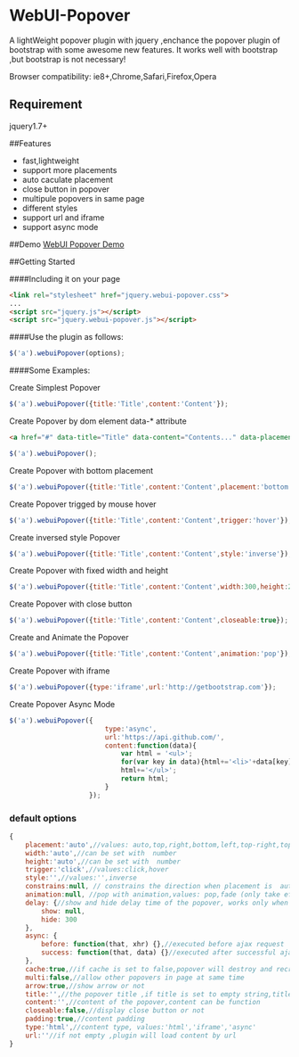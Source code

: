 WebUI-Popover
=============

A lightWeight popover plugin with jquery ,enchance the  popover plugin of bootstrap with some awesome new features. It works well with bootstrap ,but bootstrap is not necessary!


Browser compatibility: ie8+,Chrome,Safari,Firefox,Opera

## Requirement

jquery1.7+

##Features
* fast,lightweight
* support more placements
* auto caculate placement
* close button in popover
* multipule popovers in same page
* different styles
* support url and iframe
* support async mode

##Demo
[WebUI Popover Demo](http://sandywalker.github.io/webui-popover/demo/)

##Getting Started

####Including it on your page
```html
<link rel="stylesheet" href="jquery.webui-popover.css">
...
<script src="jquery.js"></script>
<script src="jquery.webui-popover.js"></script>
```

####Use the plugin as follows:

```javascript
$('a').webuiPopover(options);
```

####Some Examples:

Create  Simplest Popover
```javascript
$('a').webuiPopover({title:'Title',content:'Content'});
```

Create  Popover by dom element data-* attribute
```html
<a href="#" data-title="Title" data-content="Contents..." data-placement="right"></a>
```
```javascript
$('a').webuiPopover();
```

Create  Popover with bottom placement
```javascript
$('a').webuiPopover({title:'Title',content:'Content',placement:'bottom'});
```

Create  Popover trigged by mouse hover
```javascript
$('a').webuiPopover({title:'Title',content:'Content',trigger:'hover'});
```

Create  inversed style Popover 
```javascript
$('a').webuiPopover({title:'Title',content:'Content',style:'inverse'});
```
Create  Popover with fixed width and height
```javascript
$('a').webuiPopover({title:'Title',content:'Content',width:300,height:200});
```

Create  Popover with close button
```javascript
$('a').webuiPopover({title:'Title',content:'Content',closeable:true});
```

Create  and Animate the Popover 
```javascript
$('a').webuiPopover({title:'Title',content:'Content',animation:'pop'});
```

Create  Popover with iframe
```javascript
$('a').webuiPopover({type:'iframe',url:'http://getbootstrap.com'});
```

Create  Popover Async Mode
```javascript
$('a').webuiPopover({	
						type:'async',
						url:'https://api.github.com/',
						content:function(data){
 							var html = '<ul>';
 							for(var key in data){html+='<li>'+data[key]+'</li>';}
							html+='</ul>';
							return html;
						}	
 					});
```





### default options
```javascript
{
	placement:'auto',//values: auto,top,right,bottom,left,top-right,top-left,bottom-right,bottom-left
	width:'auto',//can be set with  number
	height:'auto',//can be set with  number
	trigger:'click',//values:click,hover
	style:'',//values:'',inverse
	constrains:null, // constrains the direction when placement is  auto,  values: horizontal,vertical
	animation:null, //pop with animation,values: pop,fade (only take effect in the browser which support css3 transition)
	delay: {//show and hide delay time of the popover, works only when trigger is 'hover',the value can be number or object
	    show: null,
	    hide: 300
	},
	async: {
	    before: function(that, xhr) {},//executed before ajax request
	    success: function(that, data) {}//executed after successful ajax request
	},
	cache:true,//if cache is set to false,popover will destroy and recreate
	multi:false,//allow other popovers in page at same time
	arrow:true,//show arrow or not
	title:'',//the popover title ,if title is set to empty string,title bar will auto hide
	content:'',//content of the popover,content can be function
	closeable:false,//display close button or not
	padding:true,//content padding
	type:'html',//content type, values:'html','iframe','async'
	url:''//if not empty ,plugin will load content by url
}
```






